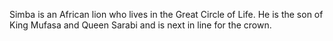 Simba is an African lion who lives in the Great Circle of Life. He is the son of King Mufasa and Queen Sarabi and is next in line for the crown.